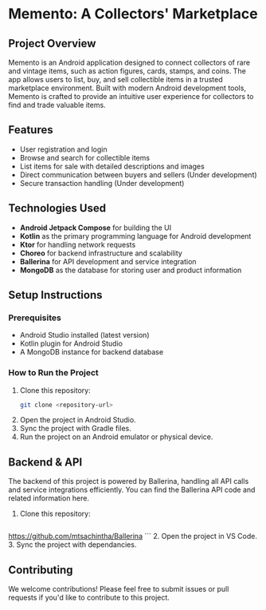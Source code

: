 # **Memento: A Collectors' Marketplace**

## Project Overview
Memento is an Android application designed to connect collectors of rare and vintage items, such as action figures, cards, stamps, and coins. The app allows users to list, buy, and sell collectible items in a trusted marketplace environment. Built with modern Android development tools, Memento is crafted to provide an intuitive user experience for collectors to find and trade valuable items.

## Features
- User registration and login
- Browse and search for collectible items
- List items for sale with detailed descriptions and images
- Direct communication between buyers and sellers (Under development)
- Secure transaction handling (Under development)

## Technologies Used
- **Android Jetpack Compose** for building the UI
- **Kotlin** as the primary programming language for Android development
- **Ktor** for handling network requests
- **Choreo** for backend infrastructure and scalability
- **Ballerina** for API development and service integration
- **MongoDB** as the database for storing user and product information

## Setup Instructions

### Prerequisites
- Android Studio installed (latest version)
- Kotlin plugin for Android Studio
- A MongoDB instance for backend database

### How to Run the Project
1. Clone this repository:
    ```bash
    git clone <repository-url>
    ```
2. Open the project in Android Studio.
3. Sync the project with Gradle files.
4. Run the project on an Android emulator or physical device.

## Backend & API
The backend of this project is powered by Ballerina, handling all API calls and service integrations efficiently. You can find the Ballerina API code and related information here.

1. Clone this repository:
    ```bash
https://github.com/mtsachintha/Ballerina
    ```
2. Open the project in VS Code.
3. Sync the project with dependancies.

## Contributing
We welcome contributions! Please feel free to submit issues or pull requests if you'd like to contribute to this project.
